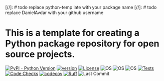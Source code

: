 [//]: # todo replace python-temp late with your package name
[//]: # todo replace DanielAvdar with your github username
# This is a template for creating a Python package repository for open source projects.

[![PyPI - Python Version](https://img.shields.io/pypi/pyversions/python-template)](https://pypi.org/project/python-template/)
[![version](https://img.shields.io/pypi/v/python-template)](https://img.shields.io/pypi/v/python-template)
[![License](https://img.shields.io/:license-MIT-blue.svg)](https://opensource.org/licenses/MIT)
![OS](https://img.shields.io/badge/ubuntu-blue?logo=ubuntu)
![OS](https://img.shields.io/badge/win-blue?logo=windows)
![OS](https://img.shields.io/badge/mac-blue?logo=apple)
[![Tests](https://github.com/DanielAvdar/python-template/actions/workflows/ci.yml/badge.svg)](https://github.com/DanielAvdar/python-template/actions/workflows/ci.yml)
[![Code Checks](https://github.com/DanielAvdar/python-template/actions/workflows/code-checks.yml/badge.svg)](https://github.com/DanielAvdar/python-template/actions/workflows/code-checks.yml)
[![codecov](https://codecov.io/gh/DanielAvdar/python-template/graph/badge.svg?token=N0V9KANTG2)](https://codecov.io/gh/DanielAvdar/python-template)
[![Ruff](https://img.shields.io/endpoint?url=https://raw.githubusercontent.com/astral-sh/ruff/main/assets/badge/v2.json)](https://github.com/astral-sh/ruff)
![Last Commit](https://img.shields.io/github/last-commit/DanielAvdar/python-template/main)

